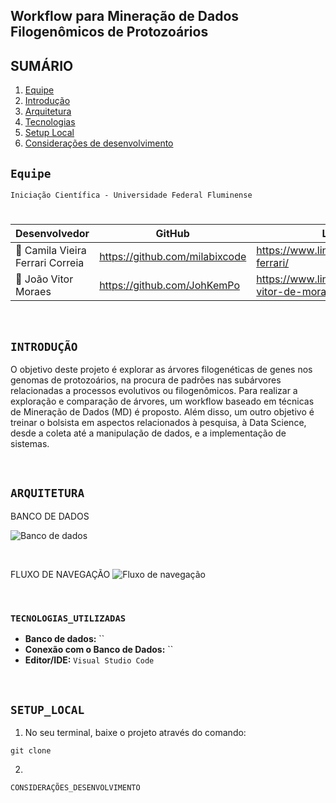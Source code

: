 ## **Workflow para Mineração de Dados Filogenômicos de Protozoários**

## SUMÁRIO

1. [Equipe](#Equipe)
2. [Introdução](#INTRODUÇÃO)
3. [Arquitetura](#ARQUITETURA)
4. [Tecnologias](#TECNOLOGIAS_UTILIZADAS)
5. [Setup Local](#SETUP_LOCAL)
6. [Considerações de desenvolvimento](#CONSIDERAÇÕES_DESENVOLVIMENTO)

## ``Equipe``

``Iniciação Científica - Universidade Federal Fluminense``
#  
|     Desenvolvedor              |           GitHub             |       LinkedIn     |
|--------------------------------|------------------------------|--------------------|
|👤 Camila Vieira Ferrari Correia|https://github.com/milabixcode|https://www.linkedin.com/in/camila-ferrari/|
|👤 João Vitor Moraes            |https://github.com/JohKemPo   |https://www.linkedin.com/in/joao-vitor-de-moraes/|


<br>

## ``INTRODUÇÃO``

O objetivo deste projeto é explorar as árvores filogenéticas de genes nos genomas de protozoários, na procura de padrões nas subárvores relacionadas a processos evolutivos ou filogenômicos. Para realizar a exploração e comparação de árvores, um workflow baseado em técnicas de Mineração de Dados (MD) é proposto. Além disso, um outro objetivo é treinar o bolsista em aspectos relacionados à pesquisa, à Data Science, desde a coleta até a manipulação de dados, e a implementação de sistemas. 

<br>

## ``ARQUITETURA``
BANCO DE DADOS

![Banco de dados]()

<br>

FLUXO DE NAVEGAÇÃO
![Fluxo de navegação]()

<br>

### ``TECNOLOGIAS_UTILIZADAS``


* **Banco de dados:** ``
* **Conexão com o Banco de Dados:** ``
* **Editor/IDE:** `Visual Studio Code`

<br>

## ``SETUP_LOCAL``


1. No seu terminal, baixe o projeto através do comando:
```
git clone
```
2.

``CONSIDERAÇÕES_DESENVOLVIMENTO``

